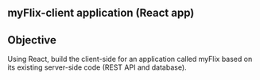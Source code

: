 ## myFlix-client application (React app)

## Objective
Using React, build the client-side for an application called myFlix based on its existing server-side code (REST API and database).